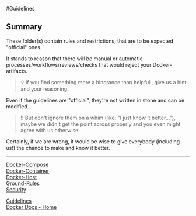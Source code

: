 #Guidelines

## Summary
These folder(s) contain rules and restrictions, that are to be expected "official" ones.

It stands to reason that there will be manual or automatic processes/workflows/reviews/checks that would reject your Docker-artifacts.

> :bulb: If you find something more a hindrance than helpfull, give us a hint and your reasoning.

Even if the guidelines are "official", they're not written in stone and can be modified.

> :bangbang: But don't ignore them on a whim (like: "I just know it better..."), maybe we didn't get the point across properly and you even might agree with us otherwise.

Certainly, if we are wrong, it would be wise to give everybody (including us!) the chance to make and know it better.

---

[Docker-Compose](Docker-Compose)  
[Docker-Container](Docker-Container)  
[Docker-Host](Docker-Host)  
[Ground-Rules](Ground-Rules)  
[Security](Security)  

[Guidelines](Guidelines)  
[Docker Docs - Home](../wiki/Home)  
